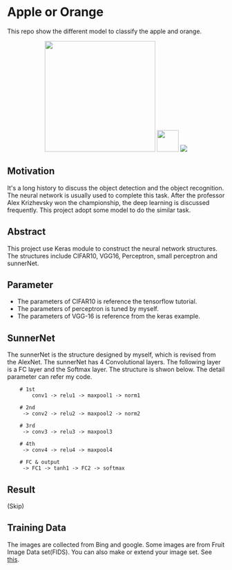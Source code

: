 # Apple or Orange    
    
This repo show the different model to classify the apple and orange.   
    
<p align="center">
  <img src="http://cdn.mysitemyway.com/etc-mysitemyway/icons/legacy-previews/icons/magic-marker-icons-food-beverage/115460-magic-marker-icon-food-beverage-food-apple1-sc44.png" height=256 width=256/>
  <img src="http://res.cloudinary.com/urbandictionary/image/upload/a_exif,c_fit,h_200,w_200/v1396913907/vtimxrajzbuard4hsj78.jpg" width=50/>
  <img src="https://encrypted-tbn3.gstatic.com/images?q=tbn:ANd9GcSLbpDCLDjV4Ij6nSB618pGM6NilaoGobqVnssPgUUz7pO_pWzt" />
</p>
<p align="left">
                       
                       
                       

</p>
    
    
Motivation
----------------------
It's a long history to discuss the object detection and the object recognition. The neural network is usually used to complete this task. After the professor Alex Krizhevsky won the championship, the deep learning is discussed frequently. This project adopt some model to do the similar task.</br>      
    
    
Abstract    
----------------------    
This project use Keras module to construct the neural network structures. The structures include CIFAR10, VGG16, Perceptron, small perceptron and sunnerNet.</br>           
    
    
Parameter    
----------------------    
* The parameters of CIFAR10 is reference the tensorflow tutorial.     
* The parameters of perceptron is tuned by myself.    
* The parameters of VGG-16 is reference from the keras example.</br>          
    
    
SunnerNet
----------------------
The sunnerNet is the structure designed by myself, which is revised from the AlexNet. The sunnerNet has 4 Convolutional layers. The following layer is a FC layer and the Softmax layer. The structure is shwon below. The detail parameter can refer my code.     
```
    # 1st
        conv1 -> relu1 -> maxpool1 -> norm1

    # 2nd
     -> conv2 -> relu2 -> maxpool2 -> norm2

    # 3rd
     -> conv3 -> relu3 -> maxpool3

    # 4th
     -> conv4 -> relu4 -> maxpool4

    # FC & output
     -> FC1 -> tanh1 -> FC2 -> softmax
```
    
    
Result
----------------------
(Skip)</br>      
    
    
Training Data
----------------------
The images are collected from Bing and google. Some images are from Fruit Image Data set(FIDS). You can also make or extend your image set. See [this](https://github.com/SunnerLi/Apple_or_Orange/tree/master/Img/Train).</br>       

